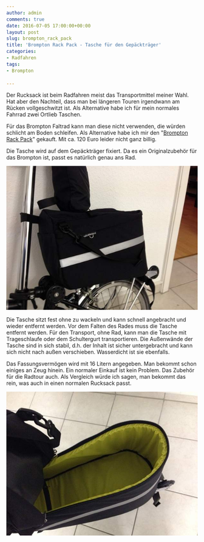 ```yaml
---
author: admin
comments: true
date: 2016-07-05 17:00:00+00:00
layout: post
slug: brompton_rack_pack
title: 'Brompton Rack Pack - Tasche für den Gepäckträger'
categories:
- Radfahren
tags:
- Brompton

---
```


Der Rucksack ist beim Radfahren meist das Transportmittel meiner Wahl. Hat aber den Nachteil, dass man bei längeren Touren irgendwann am Rücken vollgeschwitzt ist. Als Alternative habe ich für mein normales Fahrrad zwei Ortlieb Taschen. 

Für das Brompton Faltrad kann man diese nicht verwenden, die würden schlicht am Boden schleifen. Als Alternative habe ich mir den "[Brompton Rack Pack](http://www.faltradxxs.de/brompton-brompton-rack-pack-gepaecktraeger-tasche.html)" gekauft. Mit ca. 120 Euro leider nicht ganz billig.

Die Tasche wird auf dem Gepäckträger fixiert. Da es ein Originalzubehör für das Brompton ist, passt es natürlich genau ans Rad. 

![](/assets/uploads/2016/7/brompton1.jpg)

Die Tasche sitzt fest ohne zu wackeln und kann schnell angebracht und wieder entfernt werden. Vor dem Falten des Rades muss die Tasche entfernt werden. Für den Transport, ohne Rad, kann man die Tasche mit Trageschlaufe oder dem Schultergurt transportieren. Die Außenwände der Tasche sind in sich stabil, d.h. der Inhalt ist sicher untergebracht und kann sich nicht nach außen verschieben. Wasserdicht ist sie ebenfalls. 

Das Fassungsvermögen wird mit 16 Litern angegeben. Man bekommt schon einiges an Zeug hinein. Ein normaler Einkauf ist kein Problem. Das Zubehör für die Radtour auch. Als Vergleich würde ich sagen, man bekommt das rein, was auch in einen normalen Rucksack passt.

![](/assets/uploads/2016/7/brompton2.jpg)